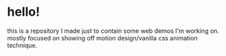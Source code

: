 # hello!

this is a repository I made just to contain some web demos I'm working on. mostly focused on showing off motion design/vanilla css animation technique.

